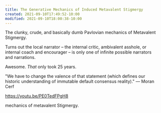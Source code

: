 ```yaml
---
title: The Generative Mechanics of Induced Metavalent Stigmergy
created: 2021-09-10T17:49:52-10:00
modified: 2021-09-10T18:00:38-10:00
---
```


The clunky, crude, and basically dumb Pavlovian mechanics of Metavalent Stigmergy.

Turns out the local narrator – the internal critic, ambivalent asshole, or internal coach and encourager – is only one of infinite possible narrators and narrations.

Awesome. *That* only took 25 years.

"We have to change the valence of that statement (which defines our historic understanding of immutable default consensus reality)." — Moran Cerf


https://youtu.be/PE0TedFPgH8

mechanics of metavalent Stigmergy.
